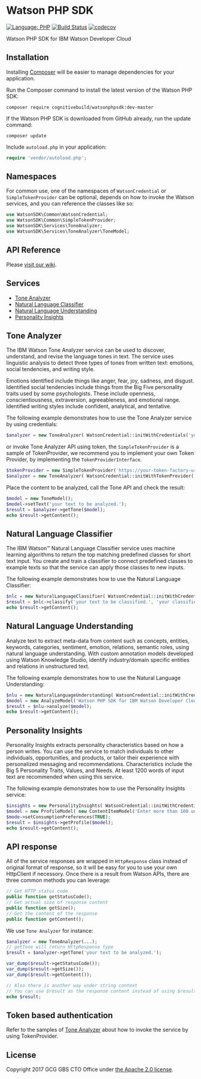 # Watson PHP SDK

[![Language: PHP](https://img.shields.io/badge/php-5.6+-orange.svg?style=flat)](http://php.net/)
[![Build Status](https://travis-ci.org/CognitiveBuild/WatsonPHPSDK.svg?branch=master)](https://travis-ci.org/CognitiveBuild/WatsonPHPSDK)
[![codecov](https://codecov.io/gh/CognitiveBuild/WatsonPHPSDK/branch/master/graph/badge.svg)](https://codecov.io/gh/CognitiveBuild/WatsonPHPSDK)

Watson PHP SDK for IBM Watson Developer Cloud

## Installation

Installing [Composer](http://getcomposer.org) will be easier to manage dependencies for your application.

Run the Composer command to install the latest version of the Watson PHP SDK:

```shell
composer require cognitivebuild/watsonphpsdk:dev-master
```

If the Watson PHP SDK is downloaded from GitHub already, run the update command:
```shell
composer update
```

Include `autoload.php` in your application:

```php
require 'vendor/autoload.php';
```

## Namespaces
For common use, one of the namespaces of `WatsonCredential` or `SimpleTokenProvider` can be optional, depends on how to invoke the Watson services, and you can reference the classes like so:
```php
use WatsonSDK\Common\WatsonCredential;
use WatsonSDK\Common\SimpleTokenProvider;
use WatsonSDK\Services\ToneAnalyzer;
use WatsonSDK\Services\ToneAnalyzer\ToneModel;
```

## API Reference
Please [visit our wiki](https://github.com/CognitiveBuild/WatsonPHPSDK/wiki).

## Services
* [Tone Analyzer](#tone-analyzer)
* [Natural Language Classifier](#natural-language-classifier)
* [Natural Language Understanding](#natural-language-understanding)
* [Personality Insights](#personality-insights)

## Tone Analyzer
The IBM Watson Tone Analyzer service can be used to discover, understand, and revise the language tones in text. The service uses linguistic analysis to detect three types of tones from written text: emotions, social tendencies, and writing style.

Emotions identified include things like anger, fear, joy, sadness, and disgust. Identified social tendencies include things from the Big Five personality traits used by some psychologists. These include openness, conscientiousness, extraversion, agreeableness, and emotional range. Identified writing styles include confident, analytical, and tentative.

The following example demonstrates how to use the Tone Analyzer service by using credentials:

```php
$analyzer = new ToneAnalyzer( WatsonCredential::initWithCredentials('your_username', 'your_password') );
```

or invoke Tone Analyzer API using token, the `SimpleTokenProvider` is a sample of TokenProvider, we recommend you to implement your own Token Provider, by implementing the `TokenProviderInterface`.
```php
$tokenProvider = new SimpleTokenProvider('https://your-token-factory-url');
$analyzer = new ToneAnalyzer( WatsonCredential::initWithTokenProvider( $tokenProvider ) );
```

Place the content to be analyzed, call the Tone API and check the result: 
```php
$model = new ToneModel();
$model->setText('your text to be analyzed.');
$result = $analyzer->getTone($model);
echo $result->getContent();
```

## Natural Language Classifier
The IBM Watson™ Natural Language Classifier service uses machine learning algorithms to return the top matching predefined classes for short text input. You create and train a classifier to connect predefined classes to example texts so that the service can apply those classes to new inputs.

The following example demonstrates how to use the Natural Language Classifier:
```php
$nlc = new NaturalLanguageClassifier( WatsonCredential::initWithCredentials('your_username', 'your_password') );
$result = $nlc->classify('your text to be classified.', 'your classifier id');
echo $result->getContent();
```

## Natural Language Understanding
Analyze text to extract meta-data from content such as concepts, entities, keywords, categories, sentiment, emotion, relations, semantic roles, using natural language understanding. With custom annotation models developed using Watson Knowledge Studio, identify industry/domain specific entities and relations in unstructured text.

The following example demonstrates how to use the Natural Language Understanding:

```php
$nlu = new NaturalLanguageUnderstanding( WatsonCredential::initWithCredentials('your_username', 'your_password') );
$model = new AnalyzeModel('Watson PHP SDK for IBM Watson Developer Cloud.', [ 'keywords' => [ 'limit' => 5 ] ]);
$result = $nlu->analyze($model);
echo $result->getContent();
```

## Personality Insights
Personality Insights extracts personality characteristics based on how a person writes. You can use the service to match individuals to other individuals, opportunities, and products, or tailor their experience with personalized messaging and recommendations. Characteristics include the Big 5 Personality Traits, Values, and Needs. At least 1200 words of input text are recommended when using this service.

The following example demonstrates how to use the Personality Insights service:

```php
$insights = new PersonalityInsights( WatsonCredential::initWithCredentials('your_username', 'your_password') );
$model = new ProfileModel( new ContentItemModel('Enter more than 100 unique words here...'));
$mode->setConsumptionPreferences(TRUE);
$result = $insights->getProfile($model);
echo $result->getContent();
```

## API response
All of the service responses are wrapped in `HttpResponse` class instead of original format of response, so it will be easy for you to use your own HttpClient if necessory.
Once there is a result from Watson APIs, there are three common methods you can leverage:
```php
// Get HTTP status code
public function getStatusCode();
// Get actual size of response content
public function getSize();
// Get the content of the response
public function getContent();
```

We use `Tone Analyzer` for instance:
```php
$analyzer = new ToneAnalyzer(...);
// getTone will return HttpResponse type
$result = $analyzer->getTone('your text to be analyzed.');

var_dump($result->getStatusCode());
var_dump($result->getSize());
var_dump($result->getContent());

// Also there is another way under string context
// You can use $result as the response content instead of using $result->getContent();.
echo $result;
```

## Token based authentication
Refer to the samples of [Tone Analyzer](#tone-analyzer) about how to invoke the service by using TokenProvider.

## License
Copyright 2017 GCG GBS CTO Office under [the Apache 2.0 license](LICENSE).
